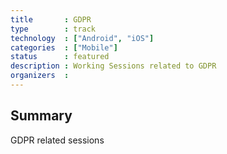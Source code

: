 ```yaml
---
title       : GDPR
type        : track
technology  : ["Android", "iOS"]
categories  : ["Mobile"]
status      : featured
description : Working Sessions related to GDPR
organizers  : 
---
```


## Summary

GDPR related sessions